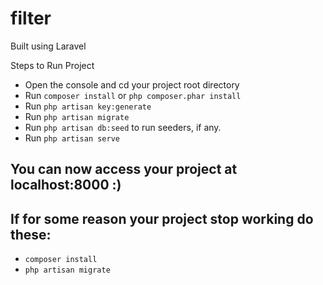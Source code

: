 # filter
Built using Laravel

Steps to Run Project
- Open the console and cd your project root directory
- Run `composer install` or ```php composer.phar install```
- Run `php artisan key:generate` 
- Run `php artisan migrate`
- Run `php artisan db:seed` to run seeders, if any.
- Run `php artisan serve`

## You can now access your project at localhost:8000 :)

## If for some reason your project stop working do these:
- `composer install`
- `php artisan migrate`
